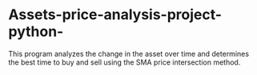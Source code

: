 # Assets-price-analysis-project-python-
This program analyzes the change in the asset over time and determines the best time to buy and sell using the SMA price intersection method.

